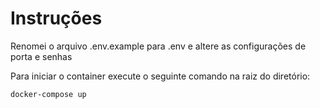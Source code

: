 # Instruções

Renomei o arquivo .env.example para .env e altere as configurações de porta e senhas

Para iniciar o container execute o seguinte comando na raiz do diretório:
```shell
docker-compose up
```
